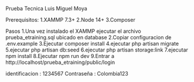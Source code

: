 Prueba Tecnica Luis Miguel Moya

Prerequisitos:
1.XAMMP 7.3+
2.Node 14+
3.Composer

Pasos
1.Una vez instalado el XAMMP ejecutar el archivo prueba_etraining.sql ubicado en database
2.Copiar configuracion de .env.example
3.Ejecutar composer install
4.ejecutar php artisan migrate
5.ejecutar php artisan db:seed
6.ejecutar php artisan storage:link
7.ejecutar npm install
8.Ejecutar npm run dev
9.Entrar a http://localhost/prueba_etraining/public/login

identificacion : 1234567
Contraseña : Colombia123
